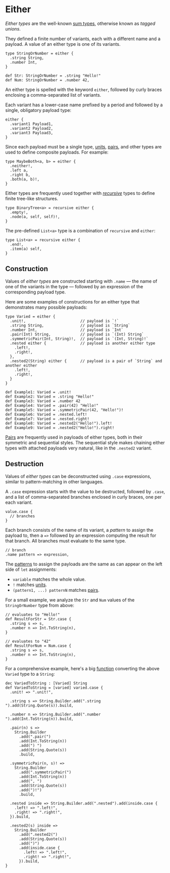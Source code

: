 # Either

_Either types_ are the well-known [sum types](https://en.wikipedia.org/wiki/Tagged_union),
otherwise known as _tagged unions_.

They defined a finite number of variants, each with a different name and a payload. A value of
an either type is one of its variants.

```par
type StringOrNumber = either {
  .string String,
  .number Int,
}

def Str: StringOrNumber = .string "Hello!"
def Num: StringOrNumber = .number 42,
```

An either type is spelled with the keyword `either`, followed by curly braces enclosing a
comma-separated list of variants.

Each variant has a lower-case name prefixed by a period and followed by a single, obligatory
payload type:

```par
either {
  .variant1 Payload1,
  .variant2 Payload2,
  .variant3 Payload3,
}
```

Since each payload must be a single type, [units](./unit.md), [pairs](./pair.md), and other types
are used to define composite payloads. For example:

```par
type MaybeBoth<a, b> = either {
  .neither!,
  .left a,
  .right b,
  .both(a, b)!,
}
```

Either types are frequently used together with [_recursive_](./recursive.md) types to define finite
tree-like structures.

```par
type BinaryTree<a> = recursive either {
  .empty!,
  .node(a, self, self)!,
}
```

The pre-defined `List<a>` type is a combination of `recursive` and `either`:

```par
type List<a> = recursive either {
  .end!,
  .item(a) self,
}
```

## Construction

Values of _either types_ are constructed starting with `.name` — the name of one of the variants in
the type — followed by an expression of the corresponding payload type.

Here are some examples of constructions for an either type that demonstrates many possible payloads:

```par
type Varied = either {
  .unit!,                        // payload is `!`
  .string String,                // payload is `String`
  .number Int,                   // payload is `Int`
  .pair(Int) String,             // payload is `(Int) String`
  .symmetricPair(Int, String)!,  // payload is `(Int, String)!`
  .nested either {               // payload is another either type
    .left!,
    .right!,
  },
  .nested2(String) either {      // payload is a pair of `String` and another either
    .left!,
    .right!,
  }
}

def Example1: Varied = .unit!
def Example2: Varied = .string "Hello!"
def Example3: Varied = .number 42
def Example4: Varied = .pair(42) "Hello!"
def Example5: Varied = .symmetricPair(42, "Hello!")!
def Example6: Varied = .nested.left!
def Example7: Varied = .nested.right!
def Example8: Varied = .nested2("Hello!").left!
def Example9: Varied = .nested2("Hello!").right!
```

[Pairs](./pair.md) are frequently used in payloads of either types, both in their symmetric and sequential
styles. The sequential style makes chaining either types with attached payloads very natural, like
in the `.nested2` variant.

## Destruction

Values of _either types_ can be deconstructed using `.case` expressions, similar to pattern-matching in
other languages.

A `.case` expression starts with the value to be destructed, followed by `.case`, and a list of
comma-separated branches enclosed in curly braces, one per each variant.

```par
value.case {
  // branches
}
```

Each branch consists of the name of its variant, a _pattern_ to assign the payload to, then a `=>`
followed by an expression computing the result for that branch. All branches must evaluate to the
same type.

```par
// branch
.name pattern => expression,
```

The [patterns](TODO) to assign the payloads are the same as can appear on the left side of
`let` assignments:
- `variable` matches the whole value.
- `!` matches [units](./unit.md).
- `(pattern1, ...) patternN` matches [pairs](./pair.md).

For a small example, we analyze the `Str` and `Num` values of the `StringOrNumber` type from above:

```par
// evaluates to "Hello!"
def ResultForStr = Str.case {
  .string s => s,
  .number n => Int.ToString(n),
}

// evaluates to "42"
def ResultForNum = Num.case {
  .string s => s,
  .number n => Int.ToString(n),
}
```

For a comprehensive example, here's a big [function](./function.md) converting the above `Varied` type
to a `String`:

```par
dec VariedToString : [Varied] String
def VariedToString = [varied] varied.case {
  .unit! => ".unit!",

  .string s => String.Builder.add(".string ").add(String.Quote(s)).build,

  .number n => String.Builder.add(".number ").add(Int.ToString(n)).build,

  .pair(n) s =>
    String.Builder
      .add(".pair(")
      .add(Int.ToString(n))
      .add(") ")
      .add(String.Quote(s))
      .build,

  .symmetricPair(n, s)! =>
    String.Builder
      .add(".symmetricPair(")
      .add(Int.ToString(n))
      .add(", ")
      .add(String.Quote(s))
      .add(")!")
      .build,

  .nested inside => String.Builder.add(".nested").add(inside.case {
    .left! => ".left!",
    .right! => ".right!",
  }).build,

  .nested2(s) inside =>
    String.Builder
      .add(".nested2(")
      .add(String.Quote(s))
      .add(")")
      .add(inside.case {
        .left! => ".left!",
        .right! => ".right!",
      }).build,
}
```
